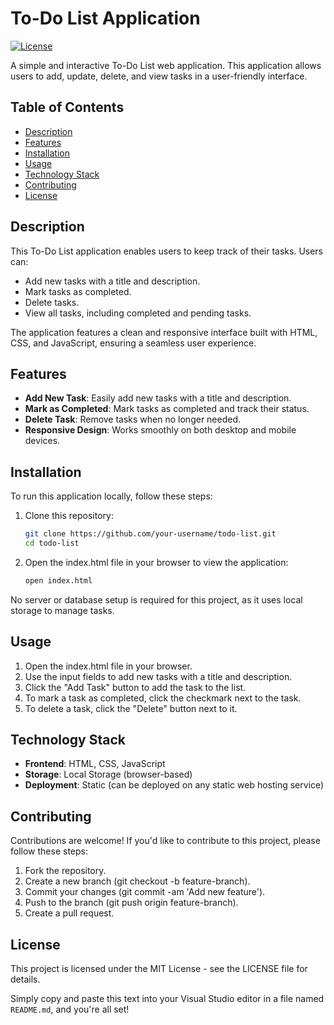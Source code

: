 # To-Do List Application

[![License](https://img.shields.io/badge/License-MIT-blue.svg)](https://opensource.org/licenses/MIT)

A simple and interactive To-Do List web application. This application allows users to add, update, delete, and view tasks in a user-friendly interface.

## Table of Contents

- [Description](#description)
- [Features](#features)
- [Installation](#installation)
- [Usage](#usage)
- [Technology Stack](#technology-stack)
- [Contributing](#contributing)
- [License](#license)

## Description

This To-Do List application enables users to keep track of their tasks. Users can:
- Add new tasks with a title and description.
- Mark tasks as completed.
- Delete tasks.
- View all tasks, including completed and pending tasks.

The application features a clean and responsive interface built with HTML, CSS, and JavaScript, ensuring a seamless user experience.

## Features

- **Add New Task**: Easily add new tasks with a title and description.
- **Mark as Completed**: Mark tasks as completed and track their status.
- **Delete Task**: Remove tasks when no longer needed.
- **Responsive Design**: Works smoothly on both desktop and mobile devices.

## Installation

To run this application locally, follow these steps:

1. Clone this repository:
   ```bash
   git clone https://github.com/your-username/todo-list.git
   cd todo-list

2. Open the index.html file in your browser to view the application:
   ```bash
   open index.html

No server or database setup is required for this project, as it uses local storage to manage tasks.

## Usage

1. Open the index.html file in your browser.
2. Use the input fields to add new tasks with a title and description.
3. Click the "Add Task" button to add the task to the list.
4. To mark a task as completed, click the checkmark next to the task.
5. To delete a task, click the "Delete" button next to it.

## Technology Stack

- **Frontend**: HTML, CSS, JavaScript
- **Storage**: Local Storage (browser-based)
- **Deployment**: Static (can be deployed on any static web hosting service)

## Contributing

Contributions are welcome! If you'd like to contribute to this project, please follow these steps:

1. Fork the repository.
2. Create a new branch (git checkout -b feature-branch).
3. Commit your changes (git commit -am 'Add new feature').
4. Push to the branch (git push origin feature-branch).
5. Create a pull request.

## License

This project is licensed under the MIT License - see the LICENSE file for details.


Simply copy and paste this text into your Visual Studio editor in a file named `README.md`, and you're all set!

